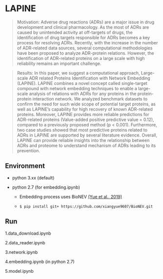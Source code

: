# LAPINE
> Motivation: Adverse drug reactions (ADRs) are a major issue in drug development and clinical pharmacology. As the most of ADRs are caused by unintended activity at off-targets of drugs, the identification of drug targets responsible for ADRs becomes a key process for resolving ADRs. Recently, with the increase in the number of ADR-related data sources, several computational methodologies have been proposed to analyze ADR-protein relations. However, the identification of ADR-related proteins on a large scale with high reliability remains an important challenge.

>Results:  In this paper, we suggest a computational approach, Large-scale ADR related Proteins Identification with Network Embedding (LAPINE). LAPINE combines a novel concept called single-target compound with network embedding techniques to enable a large-scale analysis of relations with ADRs for any proteins in the protein-protein interaction network. We analyzed benchmark datasets to confirm the need for such wide scope of potential target proteins, as well as LAPINE’s capability for high recovery of known ADR-related proteins. Moreover, LAPINE provides more reliable predictions for ADR-related proteins (Value-added positive predictive value = 0.12), compared to a previously proposed method (p < 0.001). Furthermore, two case studies showed that most predictive proteins related to ADRs in LAPINE are supported by several literature evidence. Overall, LAPINE can provide reliable insights into the relationship between ADRs and proteome to understand mechanism of ADRs leading to its prevention.

## Environment
- python 3.xx (default)

- python 2.7 (for embedding.ipynb)
  - Embedding process uses BioNEV [(Yue et al., 2019)](https://academic.oup.com/bioinformatics/article/36/4/1241/5581350)
  - <pre><code>$ pip install git+ https://github.com/xiangyue9607/BioNEV.git</code></pre>

## Run

1.data_download.ipynb

2.data_reader.ipynb

3.network.ipynb

4.embedding.ipynb (in python 2.7)

5.model.ipynb
